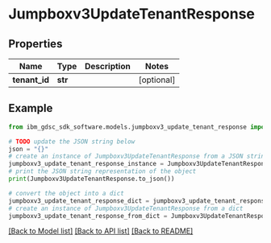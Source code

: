 # Jumpboxv3UpdateTenantResponse


## Properties

Name | Type | Description | Notes
------------ | ------------- | ------------- | -------------
**tenant_id** | **str** |  | [optional] 

## Example

```python
from ibm_gdsc_sdk_software.models.jumpboxv3_update_tenant_response import Jumpboxv3UpdateTenantResponse

# TODO update the JSON string below
json = "{}"
# create an instance of Jumpboxv3UpdateTenantResponse from a JSON string
jumpboxv3_update_tenant_response_instance = Jumpboxv3UpdateTenantResponse.from_json(json)
# print the JSON string representation of the object
print(Jumpboxv3UpdateTenantResponse.to_json())

# convert the object into a dict
jumpboxv3_update_tenant_response_dict = jumpboxv3_update_tenant_response_instance.to_dict()
# create an instance of Jumpboxv3UpdateTenantResponse from a dict
jumpboxv3_update_tenant_response_from_dict = Jumpboxv3UpdateTenantResponse.from_dict(jumpboxv3_update_tenant_response_dict)
```
[[Back to Model list]](../README.md#documentation-for-models) [[Back to API list]](../README.md#documentation-for-api-endpoints) [[Back to README]](../README.md)


